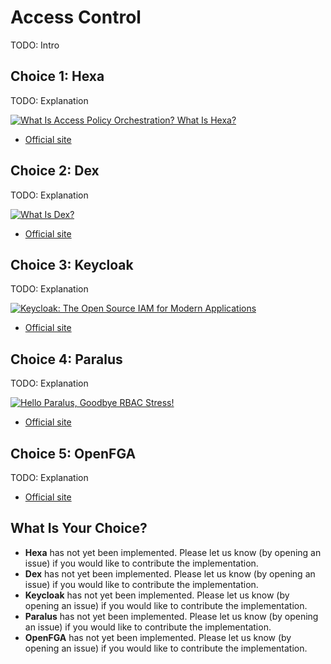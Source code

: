 # Access Control

TODO: Intro

## Choice 1: Hexa

TODO: Explanation

[![What Is Access Policy Orchestration? What Is Hexa?](https://img.youtube.com/vi/2TEuuPSVGCw/0.jpg)](https://youtu.be/2TEuuPSVGCw)
* [Official site](https://hexaorchestration.org/)

## Choice 2: Dex

TODO: Explanation

[![What Is Dex?](https://img.youtube.com/vi/6SYV9dqwHQY/0.jpg)](https://youtu.be/6SYV9dqwHQY)
* [Official site](https://dexidp.io)

## Choice 3: Keycloak

TODO: Explanation

[![Keycloak: The Open Source IAM for Modern Applications](https://img.youtube.com/vi/FPPFbKUZkME/0.jpg)](https://youtu.be/FPPFbKUZkME)
* [Official site](https://keycloak.org)

## Choice 4: Paralus

TODO: Explanation

[![Hello Paralus, Goodbye RBAC Stress!](https://img.youtube.com/vi/GxdwAIutXNU/0.jpg)](https://youtu.be/GxdwAIutXNU)
* [Official site](https://paralus.io)

## Choice 5: OpenFGA

TODO: Explanation

* [Official site](https://openfga.dev)

## What Is Your Choice?

* **Hexa** has not yet been implemented. Please let us know (by opening an issue) if you would like to contribute the implementation.
* **Dex** has not yet been implemented. Please let us know (by opening an issue) if you would like to contribute the implementation.
* **Keycloak** has not yet been implemented. Please let us know (by opening an issue) if you would like to contribute the implementation.
* **Paralus** has not yet been implemented. Please let us know (by opening an issue) if you would like to contribute the implementation.
* **OpenFGA** has not yet been implemented. Please let us know (by opening an issue) if you would like to contribute the implementation.
